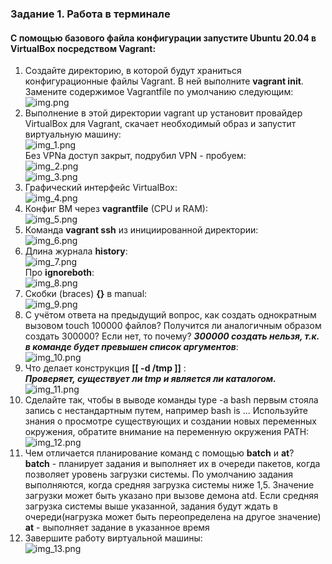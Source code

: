 ### Задание 1. Работа в терминале  

#### С помощью базового файла конфигурации запустите Ubuntu 20.04 в VirtualBox посредством Vagrant:  
1. Создайте директорию, в которой будут храниться конфигурационные файлы Vagrant. В ней выполните **vagrant init**. Замените содержимое Vagrantfile по умолчанию следующим:  
![img.png](img.png)
2. Выполнение в этой директории vagrant up установит провайдер VirtualBox для Vagrant, скачает необходимый образ и запустит виртуальную машину:  
![img_1.png](img_1.png)  
Без VPNa доступ закрыт, подрубил VPN - пробуем:   
![img_2.png](img_2.png)  
![img_3.png](img_3.png)
3. Графический интерфейс VirtualBox:  
![img_4.png](img_4.png)  
4. Конфиг ВМ через **vagrantfile** (CPU и RAM):  
![img_5.png](img_5.png)  
5. Команда **vagrant ssh** из инициированной директории:  
![img_6.png](img_6.png)  
6. Длина журнала **history**:  
![img_7.png](img_7.png)  
   Про **ignoreboth**:  
![img_8.png](img_8.png)  
7. Скобки (braces) **{}** в manual:  
![img_9.png](img_9.png)  
8. С учётом ответа на предыдущий вопрос, как создать однократным вызовом touch 100000 файлов? Получится ли аналогичным образом создать 300000? Если нет, то почему? 
_**300000 создать нельзя, т.к. в команде будет превышен список аргументов**_:  
![img_10.png](img_10.png)  
9. Что делает конструкция **[[ -d /tmp ]]** :    
_**Проверяет, существует ли tmp и является ли каталогом.**_  
![img_11.png](img_11.png)  
10. Сделайте так, чтобы в выводе команды type -a bash первым стояла запись с нестандартным путем, например bash is ... Используйте знания о просмотре существующих и создании новых переменных окружения, обратите внимание на переменную окружения PATH:    
![img_12.png](img_12.png)  
11. Чем отличается планирование команд с помощью **batch** и **at**?  
**batch** - планирует задания и выполняет их в очереди пакетов, когда позволяет уровень загрузки системы. По умолчанию задания выполняются, когда средняя загрузка системы ниже 1,5. Значение загрузки может быть указано при вызове демона atd. Если средняя загрузка системы выше указанной, задания будут ждать в очереди(нагрузка может быть переопределена на другое значение)  
**at** - выполняет задание в указанное время  
12. Завершите работу виртуальной машины:  
![img_13.png](img_13.png)
    



